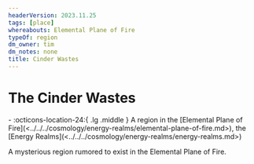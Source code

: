 ```yaml
---
headerVersion: 2023.11.25
tags: [place]
whereabouts: Elemental Plane of Fire
typeOf: region
dm_owner: tim
dm_notes: none
title: Cinder Wastes
---
```

# The Cinder Wastes
<div class="grid cards ext-narrow-margin ext-one-column" markdown>
-    :octicons-location-24:{ .lg .middle } A region in the [Elemental Plane of Fire](<../../../cosmology/energy-realms/elemental-plane-of-fire.md>), the [Energy Realms](<../../../cosmology/energy-realms/energy-realms.md>)  
</div>


A mysterious region rumored to exist in the Elemental Plane of Fire. 

